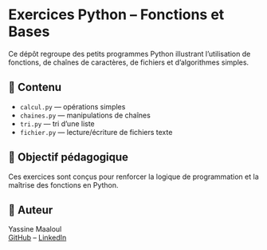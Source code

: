 # Exercices Python – Fonctions et Bases

Ce dépôt regroupe des petits programmes Python illustrant l’utilisation de fonctions, de chaînes de caractères, de fichiers et d’algorithmes simples.

## 📂 Contenu

- `calcul.py` — opérations simples
- `chaines.py` — manipulations de chaînes
- `tri.py` — tri d’une liste
- `fichier.py` — lecture/écriture de fichiers texte

## 🚀 Objectif pédagogique

Ces exercices sont conçus pour renforcer la logique de programmation et la maîtrise des fonctions en Python.

## 👤 Auteur

Yassine Maaloul  
[GitHub](https://github.com/maaloulyassine) – [LinkedIn]((https://www.linkedin.com/public-profile/settings?lipi=urn%3Ali%3Apage%3Ad_flagship3_profile_self_edit_contact-info%3BU9I75z3xR9%2B4sP899ECSlA%3D%3D))
